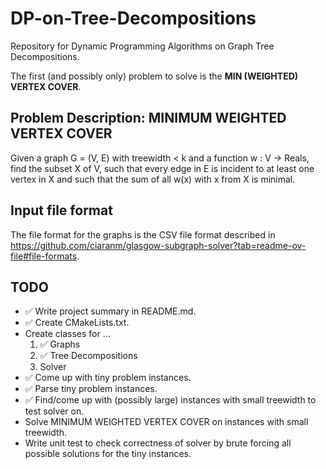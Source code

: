 # DP-on-Tree-Decompositions
Repository for Dynamic Programming Algorithms on Graph Tree Decompositions.

The first (and possibly only) problem to solve is the __MIN (WEIGHTED) VERTEX COVER__.

## Problem Description: MINIMUM WEIGHTED VERTEX COVER
Given a graph G = (V, E) with treewidth < k and a function w : V -> Reals, find the subset X of V, such that every edge in E is incident to at least one vertex in X and such that the sum of all w(x) with x from X is minimal.

## Input file format
The file format for the graphs is the CSV file format described in https://github.com/ciaranm/glasgow-subgraph-solver?tab=readme-ov-file#file-formats.

## TODO

- ✅ Write project summary in README.md.
- ✅ Create CMakeLists.txt.
- Create classes for ...
    1. ✅ Graphs
    2. ✅ Tree Decompositions
    3. Solver
- ✅ Come up with tiny problem instances.
- ✅ Parse tiny problem instances.
- ✅ Find/come up with (possibly large) instances with small treewidth to test solver on.
- Solve MINIMUM WEIGHTED VERTEX COVER on instances with small treewidth.
- Write unit test to check correctness of solver by brute forcing all possible solutions for the tiny instances.
